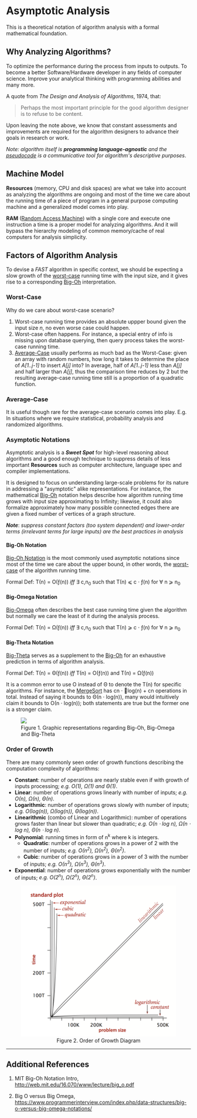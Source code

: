 # Asymptotic Analysis

This is a theoretical notation of algorithm analysis with a formal mathematical foundation.

## Why Analyzing Algorithms?

To optimize the performance during the process from inputs to outputs. To become a better Software/Hardware developer in any fields of computer science. Improve your analytical thinking with programming abilities and many more.

A quote from _The Design and Analysis of Algorithms_, 1974, that:

> Perhaps the most important principle for the good algorithm designer is to refuse to be content.

Upon leaving the note above, we know that constant assessments and improvements are required for the algorithm designers to advance their goals in research or work.

_Note: algorithm itself is **programming language-agnostic** and the [pseudocode](https://en.wikipedia.org/wiki/Pseudocode) is a communicative tool for algorithm's descriptive purposes_.

## Machine Model

**Resources** (memory, CPU and disk spaces) are what we take into account as analyzing the algorithms are ongoing and most of the time we care about the running time of a piece of program in a general purpose computing machine and a generalized model comes into play.

**RAM** ([Random Access Machine](https://www.youtube.com/watch?v=by1HmASLHkM)) with a single core and execute one instruction a time is a proper model for analyzing algorithms. And it will bypass the hierarchy modeling of common memory/cache of real computers for analysis simplicity.

## Factors of Algorithm Analysis

To devise a _FAST_ algorithm in specific context, we should be expecting a slow growth of the [worst-case](#worst-case) running time with the input size, and it gives rise to a corresponding [Big-Oh](#big-oh-notation) interpretation.

### Worst-Case

Why do we care about worst-case scenario?
1. Worst-case running time provides an absolute uppper bound given the input size _n_, no even worse case could happen.
2. Worst-case often happens. For instance, a special entry of info is missing upon database querying, then query process takes the worst-case running time.
3. [Average-Case](#average-case) usually performs as much bad as the Worst-Case: given an array with random numbers, how long it takes to determine the place of _A[1..j-1]_ to insert _A[j]_ into? In average, half of _A[1..j-1]_ less than _A[j]_ and half larger than _A[j]_, thus the comparison time reduces by 2 but the resulting average-case running time still is a proportion of a quadratic function.

### Average-Case

It is useful though rare for the average-case scenario comes into play. E.g. In situations where we require statistical, probability analysis and randomized algorithms.

### Asymptotic Notations

Asymptotic analysis is a _**Sweet Spot**_ for high-level reasoning about algorithms and a good enough technique to suppress details of less important **Resources** such as computer architecture, language spec and compiler implementations.

It is designed to focus on understanding large-scale problems for its nature in addressing a "asymptotic" alike representations. For instance, the mathematical [Big-Oh](#big-oh-notation) notation helps describe how algorithm running time grows with input size approximating to Infinity; likewise, it could also formalize approximately how many possible connected edges there are given a fixed number of vertices of a graph structure.

_**Note**_: _suppress constant factors (too system dependent) and lower-order terms (irrelevant terms for large inputs) are the best practices in analysis_

#### Big-Oh Notation

[Big-Oh Notation](#big-oh-notation) is the most commonly used asymptotic notations since most of the time we care about the upper bound, in other words, the [worst-case](#worst-case) of the algorithm running time.

Formal Def:
&Tau;(n) = &Omicron;(&fnof;(n))
_iff_ &exist; &scy;,n<sub>0</sub>
such that &Tau;(n) &les; &scy; &sdot; &fnof;(n) for &forall; n &ges; n<sub>0</sub>

#### Big-Omega Notation

[Big-Omega](#big-omega-notation) often describes the best case running time given the algorithm but normally we care the least of it during the analysis process.

Formal Def:
&Tau;(n) = &Omega;(&fnof;(n)) _iff_
&exist; &scy;,n<sub>0</sub>
such that
&Tau;(n) &ges; &scy; &sdot; &fnof;(n) for &forall; n &ges; n<sub>0</sub>

#### Big-Theta Notation

[Big-Theta](#big-theta-notation) serves as a supplement to the [Big-Oh](#big-oh-notation) for an exhaustive prediction in terms of algorithm analysis.

Formal Def: &Tau;(n) = &Theta;(&fnof;(n)) _iff_ &Tau;(n) = &Omicron;(&fnof;(n)) and &Tau;(n) = &Omega;(&fnof;(n))

It is a common error to use &Omicron; instead of &Theta; to denote the &Tau;(n) for specific algorithms. For instance, the [MergeSort](sorting/merge-sort.md) has &scy;n &sdot; log(n) + &scy;n operations in total. Instead of saying it bounds to &Theta;(n &sdot; log(n)), many would intuitively claim it bounds to &Omicron;(n &sdot; log(n)); both statements are true but the former one is a stronger claim.

<figure>
<img src="http://draperg.cis.byuh.edu/archive/winter2012/cs301/lectures/lecture06/big_oh_graphs.png" />
<figcaption>Figure 1. Graphic representations regarding Big-Oh, Big-Omega and Big-Theta</figcaption>
</figure>

### Order of Growth

There are many commonly seen order of growth functions describing the computation complexity of algorithms:

* **Constant**: number of operations are nearly stable even if with growth of inputs processing; _e.g. &Omicron;(1), &Omega;(1) and &Theta;(1)_.
* **Linear**: number of operations grows linearly with number of inputs; _e.g. &Omicron;(n), &Omega;(n), &Theta;(n)_.
* **Logarithmic**: number of operations grows slowly with number of inputs; _e.g. &Omicron;(log(n)), &Omega;(log(n)), &Theta;(log(n))_.
* **Linearithmic** (combo of Linear and Logarithmic): number of operations grows faster than linear but slower than quadratic; _e.g. &Omicron;(n &sdot; log n), &Omega;(n &sdot; log n), &Theta;(n &sdot; log n)_.
* **Polynomial**: running times in form of n<sup>k</sup> where k is integers.
  * **Quadratic**: number of operations grows in a power of 2 with the number of inputs; _e.g. &Omicron;(n<sup>2</sup>), &Omega;(n<sup>2</sup>), &Theta;(n<sup>2</sup>)_.
  * **Cubic**: number of operations grows in a power of 3 with the number of inputs; _e.g. &Omicron;(n<sup>3</sup>), &Omega;(n<sup>3</sup>), &Theta;(n<sup>3</sup>)_.
* **Exponential**: number of operations grows exponentially with the number of inputs; _e.g. &Omicron;(2<sup>n</sup>), &Omega;(2<sup>n</sup>), &Theta;(2<sup>n</sup>)_.

<figure style="text-align:center">
  <img src="images/order_of_growth.png" />
  <figcaption>Figure 2. Order of Growth Diagram</figcaption>
</figure>

---

## Additional References

1. MIT Big-Oh Notation Intro, http://web.mit.edu/16.070/www/lecture/big_o.pdf

2. Big O versus Big Omega, https://www.programmerinterview.com/index.php/data-structures/big-o-versus-big-omega-notations/
